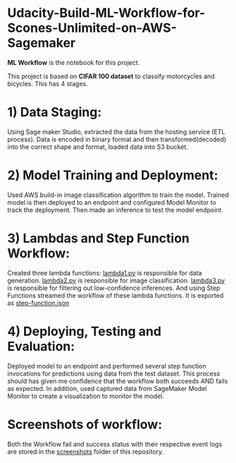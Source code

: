 # Udacity-Build-ML-Workflow-for-Scones-Unlimited-on-AWS-Sagemaker
**ML Workflow** is the notebook for this project.

This project is based on **CIFAR 100 dataset** to classify motorcycles and bicycles. This has 4 stages.

# 1) Data Staging:
Using Sage maker Studio, extracted the data from the hosting service (ETL process). Data is encoded in binary format and then transformed(decoded) into the correct shape and format, loaded data into S3 bucket.

# 2) Model Training and Deployment:
Used AWS build-in image classification algorithm to train the model. Trained model is then deployed to an endpoint and configured Model Monitor to track the deployment. Then made an inference to test the model endpoint.

# 3) Lambdas and Step Function Workflow:
Created three lambda functions: [lambda1.py](https://github.com/sukruta230901/Udacity-Build-ML-Workflow-for-Scones-Unlimited-on-AWS-Sagemaker/blob/main/lambda_functions/lambda1.py) is responsible for data generation. [lambda2.py](https://github.com/sukruta230901/Udacity-Build-ML-Workflow-for-Scones-Unlimited-on-AWS-Sagemaker/blob/main/lambda_functions/lambda2.py) is responsible for image classification. [lambda3.py](https://github.com/sukruta230901/Udacity-Build-ML-Workflow-for-Scones-Unlimited-on-AWS-Sagemaker/blob/main/lambda_functions/lambda3.py) is responsible for filtering out low-confidence inferences. And using Step Functions streamed the workflow of these lambda functions. It is exported as [step-function.json](https://github.com/sukruta230901/Udacity-Build-ML-Workflow-for-Scones-Unlimited-on-AWS-Sagemaker/blob/main/step_function/step-function.json)

# 4) Deploying, Testing and Evaluation:
Deployed model to an endpoint and performed several step function invocations for predictions using data from the test dataset. This process should has given me confidence that the workflow both succeeds AND fails as expected. In addition, used captured data from SageMaker Model Monitor to create a visualization to monitor the model.

# Screenshots of workflow:
Both the Workflow fail and success status with their respective event logs are stored in the [screenshots](https://github.com/sukruta230901/Udacity-Build-ML-Workflow-for-Scones-Unlimited-on-AWS-Sagemaker/tree/main/screenshots) folder of this repository.
